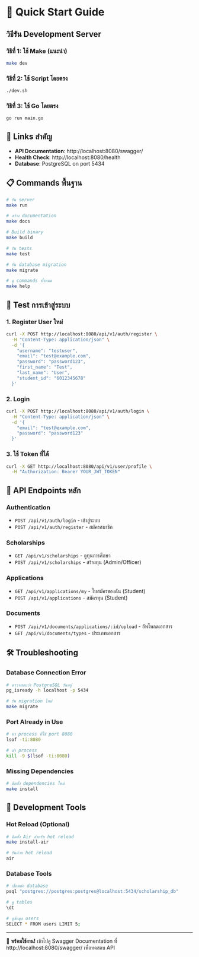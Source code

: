 # 🚀 Quick Start Guide

## วิธีรัน Development Server

### วิธีที่ 1: ใช้ Make (แนะนำ)
```bash
make dev
```

### วิธีที่ 2: ใช้ Script โดยตรง
```bash
./dev.sh
```

### วิธีที่ 3: ใช้ Go โดยตรง
```bash
go run main.go
```

## 🔗 Links สำคัญ

- **API Documentation**: http://localhost:8080/swagger/
- **Health Check**: http://localhost:8080/health
- **Database**: PostgreSQL on port 5434

## 📋 Commands พื้นฐาน

```bash
# รัน server
make run

# สร้าง documentation
make docs

# Build binary
make build

# รัน tests
make test

# รัน database migration
make migrate

# ดู commands ทั้งหมด
make help
```

## 🔐 Test การเข้าสู่ระบบ

### 1. Register User ใหม่
```bash
curl -X POST http://localhost:8080/api/v1/auth/register \
  -H "Content-Type: application/json" \
  -d '{
    "username": "testuser",
    "email": "test@example.com",
    "password": "password123",
    "first_name": "Test",
    "last_name": "User",
    "student_id": "6012345678"
  }'
```

### 2. Login
```bash
curl -X POST http://localhost:8080/api/v1/auth/login \
  -H "Content-Type: application/json" \
  -d '{
    "email": "test@example.com",
    "password": "password123"
  }'
```

### 3. ใช้ Token ที่ได้
```bash
curl -X GET http://localhost:8080/api/v1/user/profile \
  -H "Authorization: Bearer YOUR_JWT_TOKEN"
```

## 🎯 API Endpoints หลัก

### Authentication
- `POST /api/v1/auth/login` - เข้าสู่ระบบ
- `POST /api/v1/auth/register` - สมัครสมาชิก

### Scholarships
- `GET /api/v1/scholarships` - ดูทุนการศึกษา
- `POST /api/v1/scholarships` - สร้างทุน (Admin/Officer)

### Applications
- `GET /api/v1/applications/my` - ใบสมัครของฉัน (Student)
- `POST /api/v1/applications` - สมัครทุน (Student)

### Documents
- `POST /api/v1/documents/applications/:id/upload` - อัพโหลดเอกสาร
- `GET /api/v1/documents/types` - ประเภทเอกสาร

## 🛠️ Troubleshooting

### Database Connection Error
```bash
# ตรวจสอบว่า PostgreSQL รันอยู่
pg_isready -h localhost -p 5434

# รัน migration ใหม่
make migrate
```

### Port Already in Use
```bash
# หา process ที่ใช้ port 8080
lsof -ti:8080

# ฆ่า process
kill -9 $(lsof -ti:8080)
```

### Missing Dependencies
```bash
# ติดตั้ง dependencies ใหม่
make install
```

## 📱 Development Tools

### Hot Reload (Optional)
```bash
# ติดตั้ง Air สำหรับ hot reload
make install-air

# รันด้วย hot reload
air
```

### Database Tools
```bash
# เชื่อมต่อ database
psql "postgres://postgres:postgres@localhost:5434/scholarship_db"

# ดู tables
\dt

# ดูข้อมูล users
SELECT * FROM users LIMIT 5;
```

---

🎉 **พร้อมใช้งาน!** เข้าไปดู Swagger Documentation ที่ http://localhost:8080/swagger/ เพื่อทดสอบ API